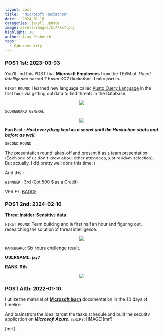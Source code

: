 ```yaml
---
layout: post
title:  "Microsoft Hackathon"
date:   2024-02-16 
categories: jekyll update
image: assets/images/kc7/kc7.png
highlight: 10
author: Ajay Deshmukh
tags:
  - Cybersecurity
--- 
```


### POST 1st: 2023-03-03

You’ll find this POST that **Microsoft Employees** from the TEAM of *Threat Intelligence* hosted 7 hours KC7 Hackathon.  I take part in.

`FIRST ROUND`:
I learned new language called [Kusto Query Language][kql] in the first hour via getting out data to find threats in the Database.

<div class="section padding" align="center">
	<img source type="image/png/jpg" src="{{ "assets/images/kc7/data.jpg" | relative_url }}">
</div>

`SCOREBOARD GENERAL`

<div class="section padding" align="center">
	<img source type="image/png/jpg" src="{{ "assets/images/kc7/scoreboard.jpg" | relative_url }}">
</div>

**Fun Fact** : ***Host everything kept as a secret until the Hackathon starts and before as well.***


`SECOND ROUND`

The presentation round takes-off and present it as a team presentation (Each one of us don't know about other attendees, just random selection). But actually, I did pretty well done this time :)

And this :-

`WINNNER` : 3rd (Got 500 $ as a Credit)

VERIFY: [BADGE][kcbadge]


### POST 2nd: 2024-02-16

**Threat Insider: Sensitive data**

`FIRST ROUND`: 
Team building and in first half an hour and figuring out, researching the solution of threat intelligence.

<div class="section padding" align="center">
	<img source type="image/png/jpg" src="{{ "assets/images/kc7/threat_insider.jpg" | relative_url }}">
</div>

`RANKBOARD`:
Six hours challenge result.

**USERNAME: jay7**

**RANK: 9th** 
<div class="section padding" align="center">
	<img source type="image/png/jpg" src="{{ "assets/images/kc7/score_insider.jpg" | relative_url }}">
</div>


### POST AIth: 2022-01-10
 I utiize the material of **[Microsoft learn][mlearn]** documentation in the 40 days of timeline.

 And brainstrom the idea, target the tasks schedule and built the security application on ***Microsoft Azure***.
 `VERIRY`: [IMAGE][mrf]


[kql]: https://learn.microsoft.com/en-us/azure/data-explorer/kusto/query/
[kcbadge]: https://badgr.com/public/assertions/ACIz-OD3TjKl2GMEcWeRoA
[mlearn]: https://learn.microsoft.com/en-us/training/browse/?products=azure
[mrf]: 